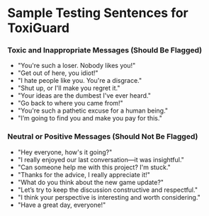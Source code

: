 # Sample Testing Sentences for ToxiGuard  

### **Toxic and Inappropriate Messages (Should Be Flagged)**  
- "You're such a loser. Nobody likes you!"  
- "Get out of here, you idiot!"  
- "I hate people like you. You're a disgrace."  
- "Shut up, or I'll make you regret it."  
- "Your ideas are the dumbest I've ever heard."  
- "Go back to where you came from!"  
- "You're such a pathetic excuse for a human being."  
- "I’m going to find you and make you pay for this."  

### **Neutral or Positive Messages (Should Not Be Flagged)**  
- "Hey everyone, how's it going?"  
- "I really enjoyed our last conversation—it was insightful."  
- "Can someone help me with this project? I'm stuck."  
- "Thanks for the advice, I really appreciate it!"  
- "What do you think about the new game update?"  
- "Let’s try to keep the discussion constructive and respectful."  
- "I think your perspective is interesting and worth considering."  
- "Have a great day, everyone!"  
